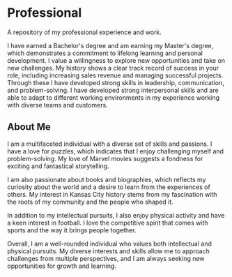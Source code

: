 # Professional
A repository of my professional experience and work. 

I have earned a Bachelor's degree and am earning my Master's degree, which demonstrates a commitment to lifelong learning and personal development.
I value a willingness to explore new opportunities and take on new challenges. My history shows a clear track record of success in your role, including increasing sales revenue and managing successful projects. Through these I have developed strong skills in leadership, communication, and problem-solving.
I have developed strong interpersonal skills and are able to adapt to different working environments in my experience working with diverse teams and customers.


## About Me

I am a multifaceted individual with a diverse set of skills and passions. I have a love for puzzles, which indicates that I enjoy challenging myself and problem-solving. My love of Marvel movies suggests a fondness for exciting and fantastical storytelling.

I am also passionate about books and biographies, which reflects my curiosity about the world and a desire to learn from the experiences of others. My interest in Kansas City history stems from my fascination with the roots of my community and the people who shaped it.

In addition to my intellectual pursuits, I also enjoy physical activity and have a keen interest in football. I love the competitive spirit that comes with sports and the way it brings people together.

Overall, I am a well-rounded individual who values both intellectual and physical pursuits. My diverse interests and skills allow me to approach challenges from multiple perspectives, and I am always seeking new opportunities for growth and learning.
